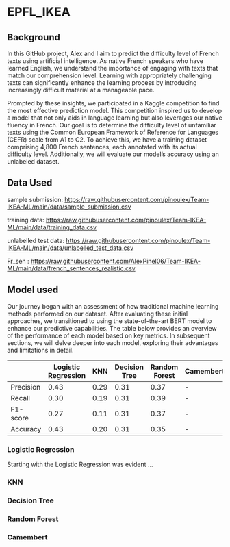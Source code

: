 # EPFL_IKEA


## Background 

In this GitHub project, Alex and I aim to predict the difficulty level of French texts using artificial intelligence. As native French speakers who have learned English, we understand the importance of engaging with texts that match our comprehension level. Learning with appropriately challenging texts can significantly enhance the learning process by introducing increasingly difficult material at a manageable pace.

Prompted by these insights, we participated in a Kaggle competition to find the most effective prediction model. This competition inspired us to develop a model that not only aids in language learning but also leverages our native fluency in French. Our goal is to determine the difficulty level of unfamiliar texts using the Common European Framework of Reference for Languages (CEFR) scale from A1 to C2. To achieve this, we have a training dataset comprising 4,800 French sentences, each annotated with its actual difficulty level. Additionally, we will evaluate our model’s accuracy using an unlabeled dataset.

## Data Used 
sample submission: https://raw.githubusercontent.com/pinoulex/Team-IKEA-ML/main/data/sample_submission.csv

training data: https://raw.githubusercontent.com/pinoulex/Team-IKEA-ML/main/data/training_data.csv

unlabelled test data: https://raw.githubusercontent.com/pinoulex/Team-IKEA-ML/main/data/unlabelled_test_data.csv

Fr_sen : https://raw.githubusercontent.com/AlexPinel06/Team-IKEA-ML/main/data/french_sentences_realistic.csv

## Model used

Our journey began with an assessment of how traditional machine learning methods performed on our dataset. After evaluating these initial approaches, we transitioned to using the state-of-the-art BERT model to enhance our predictive capabilities. The table below provides an overview of the performance of each model based on key metrics. In subsequent sections, we will delve deeper into each model, exploring their advantages and limitations in detail.


|                  | Logistic Regression | KNN     | Decision Tree | Random Forest | Camembert |
|------------------|---------------------|---------|---------------|---------------|-----------|
| Precision        |         0.43        |   0.29  |      0.31     |      0.37     |      -    |
| Recall           |         0.30        |   0.19  |      0.31     |      0.39     |      -    |
| F1-score         |         0.27        |   0.11  |      0.31     |      0.37     |      -    |
| Accuracy         |         0.43        |   0.20  |      0.31     |      0.35     |      -    |


### Logistic Regression

Starting with the Logistic Regression was evident ...

### KNN

### Decision Tree

### Random Forest

### Camembert















